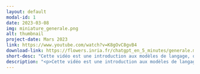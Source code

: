 ```yaml
---
layout: default
modal-id: 1
date: 2023-03-08
img: miniature_generale.png
alt: thumbnail
project-date: Mars 2023
link: https://www.youtube.com/watch?v=K8gOvC8gvB4
download-link: https://flowers.inria.fr/chatgpt_en_5_minutes/generale.mov
short-desc: "Cette vidéo est une introduction aux modèles de langage, qui sont à la base d’outils comme Chatgpt ou Bard."
description: "<p>Cette vidéo est une introduction aux modèles de langage, qui sont à la base d’outils comme Chatgpt ou Bard. Elle s'adresse à un public large (par exemple élèves et enseignants de collèges et lycées, et plus généralement aux non spécialistes de l'informatique ou de l'IA). <br/><br/> En 5mn, elle fait un tour d'horizon des questions suivantes:</p> <ul><li>Comment ces modèles sont-ils \"entraînés\" ?</li><li>Sur quel type et quelle quantité de textes sont-ils entraînés, et quel est l'impact de la taille de ces corpus d'entraînement ?</li><li>Quell types de tâches sont-ils capables de réaliser, et comment peut on leur demander de réaliser ces tâches ?</li><li>Quelles sont leurs applications ?</li><li>Quels sont leurs limites et leurs biais ? Quels enjeux sociétaux ?</li><li>Quelles organisations développent ces modèles ? Certains sont-ils \"open-source\" ?</li></ul>"
---
```

